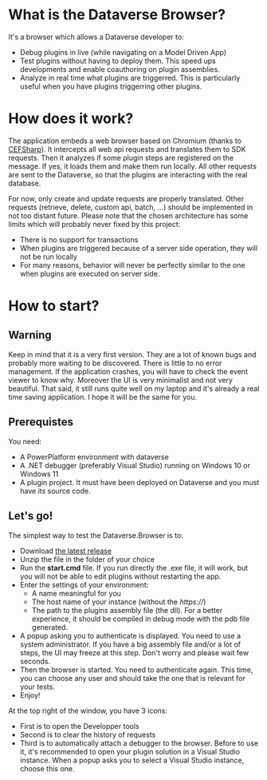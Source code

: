 # What is the Dataverse Browser?

It's a browser which allows a Dataverse developer to:
* Debug plugins in live (while navigating on a Model Driven App)
* Test plugins without having to deploy them. This speed ups developments and enable coauthoring on plugin assemblies.
* Analyze in real time what plugins are triggerred. This is particularly useful when you have plugins triggerring other plugins.


# How does it work?

The application embeds a web browser based on Chromium (thanks to [CEFSharp](https://cefsharp.github.io/)). It intercepts all web api requests and translates them to SDK requests. Then it analyzes if some plugin steps are registered on the message. If yes, it loads them and make them run locally. All other requests are sent to the Dataverse, so that the plugins are interacting with the real database.

For now, only create and update requests are properly translated. Other requests (retrieve, delete, custom api, batch, ...) should be implemented in not too distant future.
Please note that the chosen architecture has some limits which will probably never fixed by this project:
* There is no support for transactions
* When plugins are triggered because of a server side operation, they will not be run locally
* For many reasons, behavior will never be perfectly similar to the one when plugins are executed on server side.

# How to start?

## Warning
Keep in mind that it is a very first version. They are a lot of known bugs and probably more waiting to be discovered. There is little to no error management. If the application crashes, you will have to check the event viewer to know why. 
Moreover the UI is very minimalist and not very beautiful. 
That said, it still runs quite well on my laptop and it's already a real time saving application. I hope it will be the same for you.

## Prerequistes
You need:
* A PowerPlatform environment with dataverse
* A .NET debugger (preferably Visual Studio) running on Windows 10 or Windows 11 
* A plugin project. It must have been deployed on Dataverse and you must have its source code.

## Let's go!
The simplest way to test the Dataverse.Browser is to:
* Download [the latest release](https://github.com/NicolasPrats/DvBrowser/releases)
* Unzip the file in the folder of your choice
* Run the **start.cmd** file. If you run directly the .exe file, it will work, but you will not be able to edit plugins without restarting the app.
* Enter the settings of your environment:
  * A name meaningful for you
  * The host name of your instance (without the _https://_)
  * The path to the plugins assembly file (the dll). For a better experience, it should be compiled in debug mode with the pdb file generated.
* A popup asking you to authenticate is displayed. You need to use a system administrator. If you have a big assembly file and/or a lot of steps, the UI may freeze at this step. Don't worry and please wait few seconds.
* Then the browser is started. You need to authenticate again. This time, you can choose any user and should take the one that is relevant for your tests.
* Enjoy! 

At the top right of the window, you have 3 icons:
* First is to open the Developper tools
* Second is to clear the history of requests
* Third is to automatically attach a debugger to the browser. Before to use it, it's recommended to open your plugin solution in a Visual Studio instance. When a popup asks you to select a Visual Studio instance, choose this one. 


